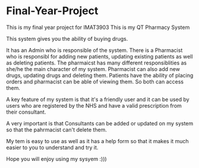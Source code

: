 # Final-Year-Project

This is my final year project for IMAT3903 
This is my QT Pharmacy System 

This system gives you the ability of buying drugs. 

It has an Admin who is responsible of the system. There is a Pharmacist who is responsibl for adding new patients, updating existing 
patients as well as deleting patients. 
The pharmaicst has many different responsiblities as she/he the main character of my system. 
Pharmacist can also add new drugs, updating drugs and deleting them. Patients have the ability of placing orders and pharmacist can be 
able of viewing them. So both can access them. 


A key feature of my system is that it's a friendly user and it can be used by users who are registered by the NHS and have a valid 
prescription from their consultant. 

A very important is that Consultants can be added or updated on my system so that the pahrmacist can't delete them. 

My tem is easy to use as well as it has a help form so that it makes it much easier to you to understand and try it. 


Hope you will enjoy using my sysyem :))) 
